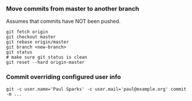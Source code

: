### Move commits from master to another branch
Assumes that commits have NOT been pushed.
```
git fetch origin
git checkout master
git rebase origin/master
git branch <new-branch>
git status
# make sure git status is clean
git reset --hard origin-master
```
### Commit overriding configured user info
```
git -c user.name='Paul Sparks' -c user.mail='paul@example.org' commit -m ...
```
